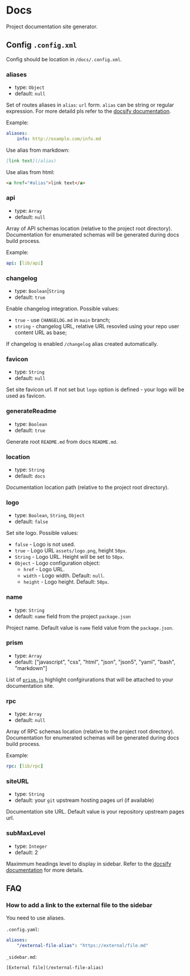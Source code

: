 # Docs

Project documentation site generator.

## Config `.config.xml`

Config should be location in `/docs/.config.xml`.

### aliases

-   type: `Object`
-   default: `null`

Set of routes aliases in `alias`: `url` form. `alias` can be string or regular expression. For more detaild pls refer to the [docsify documentation](https://docsify.js.org/#/configuration?id=alias).

Example:

```yaml
aliases:
    info: http://example.com/info.md
```

Use alias from markdown:

```markdown
[link text](/alias)
```

Use alias from html:

```html
<a href="#alias">link text</a>
```

### api

-   type: `Array`
-   default: `null`

Array of API schemas location (relative to the project root directory). Documentation for enumerated schemas will be generated during docs build process.

Example:

```yaml
api: [lib/api]
```

### changelog

-   type: `Boolean`|`String`
-   default: `true`

Enable changelog integration. Possible values:

-   `true` - use `CHANGELOG.md` in `main` branch;
-   `string` - changelog URL, relative URL resovled using your repo user content URL as base;

If changelog is enabled `/changelog` alias created automatically.

### favicon

-   type: `String`
-   default: `null`

Set site favicon url. If not set but `logo` option is defined - your logo will be used as favicon.

### generateReadme

-   type: `Boolean`
-   default: `true`

Generate root `README.md` from docs `README.md`.

### location

-   type: `String`
-   default: `docs`

Documentation location path (relative to the project root directory).

### logo

-   type: `Boolean`, `String`, `Object`
-   default: `false`

Set site logo. Possible values:

-   `false` - Logo is not used.
-   `true` - Logo URL `assets/logo.png`, height `50px`.
-   `String` - Logo URL. Height will be set to `50px`.
-   `Object` - Logo configuration object:
    -   `href` - Logo URL.
    -   `width` - Logo width. Default: `null`.
    -   `height` - Logo height. Default: `50px`.

### name

-   type: `String`
-   default: `name` field from the project `package.json`

Project name. Default value is `name` field value from the `package.json`.

### prism

-   type: `Array`
-   default: ["javascript", "css", "html", "json", "json5", "yaml", "bash", "markdown"]

List of [`prism.js`](https://prismjs.com) highlight confgirurations that will be attached to your documentation site.

### rpc

-   type: `Array`
-   default: `null`

Array of RPC schemas location (relative to the project root directory). Documentation for enumerated schemas will be generated during docs build process.

Example:

```yaml
rpc: [lib/rpc]
```

### siteURL

-   type: `String`
-   default: your `git` upstream hosting pages url (if available)

Documentation site URL. Default value is your repository upstream pages url.

### subMaxLevel

-   type: `Integer`
-   default: 2

Maximmum headings level to display in sidebar. Refer to the [docsify documentation](https://docsify.js.org/#/configuration?id=submaxlevel) for more details.

## FAQ

### How to add a link to the external file to the sidebar

You need to use aliases.

`.config.yaml`:

```yaml
aliases:
    "/external-file-alias": "https://external/file.md"
```

`_sidebar.md`:

```
[External file](/external-file-alias)
```
